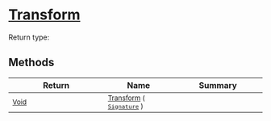 # [Transform](./RealisticImageGenerator-100663699.md)


Return type:
## Methods

| Return | Name | Summary | 
| --- | --- | --- | 
| <sub>[Void](https://docs.microsoft.com/en-us/dotnet/api/System.Void)</sub><img width=200/>| <sub>[Transform](./RealisticImageGenerator-100663699.md) ( [`Signature`](./../../Signature.md) )</sub>| <sub></sub><img width=200/>| <br>


